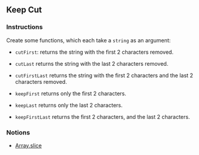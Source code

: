 ## Keep Cut

### Instructions

Create some functions, which each take a `string` as an argument:

- `cutFirst`: returns the string with the first 2 characters removed.

- `cutLast` returns the string with the last 2 characters removed.

- `cutFirstLast` returns the string with the first 2 characters and the last 2 characters removed.

- `keepFirst` returns only the first 2 characters.

- `keepLast` returns only the last 2 characters.

- `keepFirstLast` returns the first 2 characters, and the last 2 characters.

### Notions

- [Array.slice](https://devdocs.io/javascript/global_objects/array/slice)
